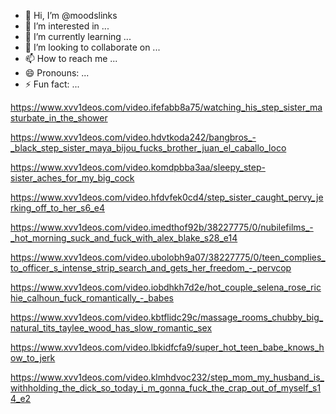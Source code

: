 - 👋 Hi, I’m @moodslinks
- 👀 I’m interested in ...
- 🌱 I’m currently learning ...
- 💞️ I’m looking to collaborate on ...
- 📫 How to reach me ...
- 😄 Pronouns: ...
- ⚡ Fun fact: ...

<!---
moodslinks/moodslinks is a ✨ special ✨ repository because its `README.md` (this file) appears on your GitHub profile.
You can click the Preview link to take a look at your changes.
--->
https://www.xvv1deos.com/video.ifefabb8a75/watching_his_step_sister_masturbate_in_the_shower

https://www.xvv1deos.com/video.hdvtkoda242/bangbros_-_black_step_sister_maya_bijou_fucks_brother_juan_el_caballo_loco

https://www.xvv1deos.com/video.komdpbba3aa/sleepy_step-sister_aches_for_my_big_cock

https://www.xvv1deos.com/video.hfdvfek0cd4/step_sister_caught_pervy_jerking_off_to_her_s6_e4

https://www.xvv1deos.com/video.imedthof92b/38227775/0/nubilefilms_-_hot_morning_suck_and_fuck_with_alex_blake_s28_e14

https://www.xvv1deos.com/video.ubolobh9a07/38227775/0/teen_complies_to_officer_s_intense_strip_search_and_gets_her_freedom_-_pervcop

https://www.xvv1deos.com/video.iobdhkh7d2e/hot_couple_selena_rose_richie_calhoun_fuck_romantically_-_babes

https://www.xvv1deos.com/video.kbtflidc29c/massage_rooms_chubby_big_natural_tits_taylee_wood_has_slow_romantic_sex

https://www.xvv1deos.com/video.lbkidfcfa9/super_hot_teen_babe_knows_how_to_jerk

https://www.xvv1deos.com/video.klmhdvoc232/step_mom_my_husband_is_withholding_the_dick_so_today_i_m_gonna_fuck_the_crap_out_of_myself_s14_e2
